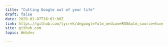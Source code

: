 ```yaml
---
title: "Cutting Google out of your life"
draft: false
date: 2020-01-07T16:01:00Z
link: https://github.com/tycrek/degoogle?utm_medium=RSS&utm_source=hune
site: github.com
topic: Webdev  

---
```

